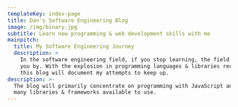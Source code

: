 ```yaml
---
templateKey: index-page
title: Dan's Software Engineering Blog
image: /img/binary.jpg
subtitle: Learn new programming & web development skills with me
mainpitch:
  title: My Software Engineering Journey
  description: >
    In the software engineering field, if you stop learning, the field may pass
    you by. With the explosion in programming languages & libraries recently,
    this blog will document my attempts to keep up.
description: >-
  The blog will primarily concentrate on programming with JavaScript and the
  many libraries & frameworks available to use.
---
```


